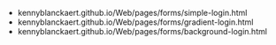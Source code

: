 * kennyblanckaert.github.io/Web/pages/forms/simple-login.html
* kennyblanckaert.github.io/Web/pages/forms/gradient-login.html
* kennyblanckaert.github.io/Web/pages/forms/background-login.html